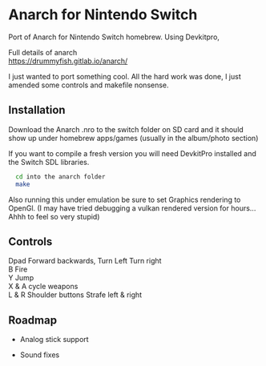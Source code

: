 
# Anarch for Nintendo Switch

Port of Anarch for Nintendo Switch homebrew.
Using Devkitpro,

Full details of anarch  
https://drummyfish.gitlab.io/anarch/


I just wanted to port something cool. 
All the hard work was done, I just amended some controls and makefile nonsense.





## Installation

Download the Anarch .nro to the switch folder on SD card and it should show up under homebrew apps/games (usually in the album/photo section)

If you want to compile a fresh version you will need DevkitPro installed and the Switch SDL libraries.

```bash
  cd into the anarch folder
  make
```


Also running this under emulation be sure to set Graphics rendering to OpenGl.
(I may have tried debugging a vulkan rendered version for hours... Ahhh to feel so very stupid)


## Controls

Dpad    Forward backwards, Turn Left Turn right  
B       Fire  
Y       Jump  
X & A   cycle weapons  
L & R   Shoulder buttons Strafe left & right  

## Roadmap

- Analog stick support

- Sound fixes 

